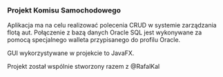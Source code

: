 ### Projekt Komisu Samochodowego

Aplikacja ma na celu realizować polecenia CRUD w systemie zarządzania flotą aut.
Połączenie z bazą danych Oracle SQL jest wykonywane za pomocą specjalnego walleta przypisanego do profilu Oracle.

GUI wykorzystywane w projekcie to JavaFX.

Projekt został wspólnie stworzony razem z @RafalKal